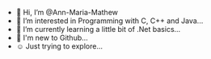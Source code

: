 - 👋 Hi, I’m @Ann-Maria-Mathew
- 👀 I’m interested in Programming with C, C++ and Java...
- 🌱 I’m currently learning a little bit of .Net basics...
- 👶 I'm new to Github...
-  ☺  Just trying to explore...


<!---
- 💞️ I’m looking to collaborate on ...
- 📫 How to reach me ...
Ann-Maria-Mathew/Ann-Maria-Mathew is a ✨ special ✨ repository because its `README.md` (this file) appears on your GitHub profile.
You can click the Preview link to take a look at your changes.
--->
